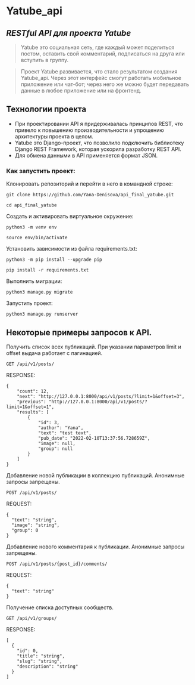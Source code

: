 # Yatube_api

## _RESTful API для проекта Yatube_

> Yatube это социальная сеть, где каждый может поделиться постом,
оставить свой комментарий, подписаться на друга или  вступить в группу.

> Проект Yatube развивается, что стало результатом создания Yatube_api.
Через этот интерфейс смогут работать мобильное приложение или чат-бот;
через него же можно будет передавать данные в любое приложение или на фронтенд.

## Технологии проекта

- При проектировании API я придерживалась принципов REST, 
  что привело к повышению производительности и упрощению архитектуры проекта в целом.
- Yatube это Django-проект, что позволило подключить библиотеку Django REST Framework,
  которая ускорила разработку REST API. 
- Для обмена данными в API применяется формат JSON.


### Как запустить проект:

Клонировать репозиторий и перейти в него в командной строке:

```
git clone https://github.com/Yana-Denisova/api_final_yatube.git
```

```
cd api_final_yatube
```

Cоздать и активировать виртуальное окружение:

```
python3 -m venv env
```

```
source env/bin/activate
```

Установить зависимости из файла requirements.txt:

```
python3 -m pip install --upgrade pip
```

```
pip install -r requirements.txt
```

Выполнить миграции:

```
python3 manage.py migrate
```

Запустить проект:

```
python3 manage.py runserver
```


## Некоторые примеры запросов к API.


Получить список всех публикаций. При указании параметров limit и offset выдача работает с пагинацией.


``` 
GET /api/v1/posts/
```

RESPONSE:

```
{
    "count": 12,
    "next": "http://127.0.0.1:8000/api/v1/posts/?limit=1&offset=3",
    "previous": "http://127.0.0.1:8000/api/v1/posts/?limit=1&offset=1",
    "results": [
        {
            "id": 3,
            "author": "Yana",
            "text": "test text",
            "pub_date": "2022-02-10T13:37:56.728659Z",
            "image": null,
            "group": null
        }
    ]
}
```

Добавление новой публикации в коллекцию публикаций. Анонимные запросы запрещены.

```
POST /api/v1/posts/
```

REQUEST:

```
{
  "text": "string",
  "image": "string",
  "group": 0
}
```

Добавление нового комментария к публикации. Анонимные запросы запрещены.


```
POST /api/v1/posts/{post_id}/comments/
```

REQUEST:

```
{
  "text": "string"
}
```

Получение списка доступных сообществ.

```
GET /api/v1/groups/
```

RESPONSE:

```
[
  {
    "id": 0,
    "title": "string",
    "slug": "string",
    "description": "string"
  }
]
```
